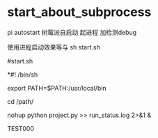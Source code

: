 # start_about_subprocess
pi autostart 
树莓派自启动  起进程  加检测debug



使用进程启动效果等与 sh start.sh

#start.sh


*#! /bin/sh

export PATH=$PATH:/usr/local/bin

cd /path/

nohup python project.py >> run_status.log 2>&1 &

TEST000
